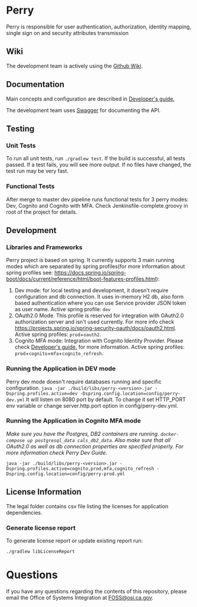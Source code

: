 # Perry

Perry is responsible for user authentication, authorization, identity mapping, single sign on and security attributes transmission

## Wiki

The development team is actively using the [Github Wiki](https://github.com/ca-cwds/perry/wiki).

## Documentation

Main concepts and configuration are described in [Developer's guide.](https://osicagov.sharepoint.com/:w:/r/sites/TechnologyPlatformTeam2/_layouts/15/WopiFrame2.aspx?sourcedoc=%7BEB8E8C6A-481B-49E3-A855-09DA49CF976B%7D)

The development team uses [Swagger](http://swagger.io/) for documenting the API.

## Testing

### Unit Tests
To run all unit tests, run `./gradlew test`. If the build is successful, all tests passed. If a test fails, you will see more output. If no files have changed, the test run may be very fast.

### Functional Tests
After merge to master dev pipeline runs functional tests for 3 perry modes: Dev, Cognito and Cognito with MFA. Check Jenkinsfile-complete.groovy in root of the project for details. 

## Development
### Libraries and Frameworks
Perry project is based on spring. It currently supports 3 main running modes which are separated by spring profiles(for more information about spring profiles see: https://docs.spring.io/spring-boot/docs/current/reference/html/boot-features-profiles.html): 

1. Dev mode: for local testing and development, it doesn't require configuration and db connection. It uses in-memory H2 db, also form based authentication where you can use Service provider JSON token as user name.
Active spring profile: `dev` 
2. OAuth2.0 Mode. This profile is reserved for integration with OAuth2.0 authorization server and isn't used currently. For more info check https://projects.spring.io/spring-security-oauth/docs/oauth2.html.
Active spring profiles: `prod`+`oauth2`.
3. Cognito MFA mode: Integration with Cognito Identity Provider. Please check [Developer's guide.](https://osicagov.sharepoint.com/:w:/r/sites/TechnologyPlatformTeam2/_layouts/15/WopiFrame2.aspx?sourcedoc=%7BEB8E8C6A-481B-49E3-A855-09DA49CF976B%7D) for more information.
Active spring profiles: `prod`+`cognito`+`mfa`+`cognito_refresh`. 

### Running the Application in DEV mode
Perry dev mode doesn't require databases running and specific configuration. 
`java -jar ./build/libs/perry-<version>.jar -Dspring.profiles.active=dev -Dspring.config.location=config/perry-dev.yml` 
It will listen on 8080 port by default. To change it set HTTP_PORT env variable or change server.http.port option in config/perry-dev.yml. 

### Running the Application in Cognito MFA mode
_Make sure you have the Postgres, DB2 containers are running. `docker-compose up postgresql_data cals_db2_data`. Also make sure that all OAuth2.0 as well as db connection properties are specified properly. For more information check Perry Dev Guide._

`java -jar ./build/libs/perry-<version>.jar -Dspring.profiles.active=cognito,prod,mfa,cognito_refresh -Dspring.config.location=config/perry-prod.yml`

## License Information
The legal folder contains csv file listing the licenses for application dependencies.

### Generate license report
To generate license report or update existing report run:

```./gradlew libLicenseReport```

# Questions

If you have any questions regarding the contents of this repository, please email the Office of Systems Integration at FOSS@osi.ca.gov.
